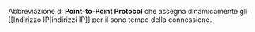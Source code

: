 Abbreviazione di __Point-to-Point Protocol__ che assegna dinamicamente gli [[Indirizzo IP|indirizzi IP]] per il sono tempo della connessione.